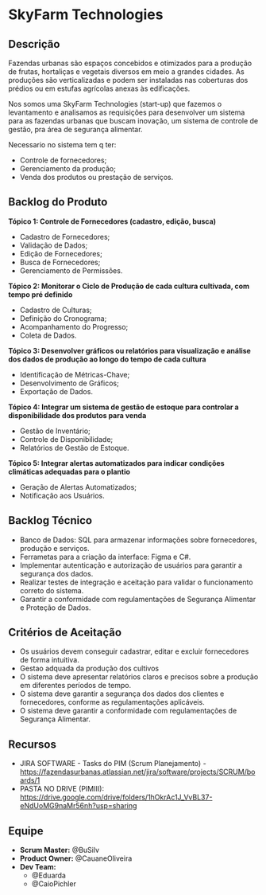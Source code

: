 # SkyFarm Technologies

## Descrição
Fazendas urbanas são espaços concebidos e otimizados para a produção de frutas, hortaliças e vegetais diversos em meio a grandes cidades. As produções são verticalizadas e podem ser instaladas nas coberturas dos prédios ou em estufas agrícolas anexas às edificações.

Nos somos uma SkyFarm Technologies (start-up) que fazemos o levantamento e analisamos as requisições para desenvolver um sistema para as fazendas urbanas que buscam inovação, um sistema de controle de gestão, pra área de segurança alimentar.

Necessario no sistema tem q ter:
 - Controle de fornecedores;
 - Gerenciamento da produção;
 - Venda dos produtos ou prestação de serviços.


## Backlog do Produto
**Tópico 1: Controle de Fornecedores (cadastro, edição, busca)**
- Cadastro de Fornecedores;
- Validação de Dados;
- Edição de Fornecedores;
- Busca de Fornecedores;
- Gerenciamento de Permissões.

**Tópico 2: Monitorar o Ciclo de Produção de cada cultura cultivada, com tempo pré definido**
- Cadastro de Culturas;
- Definição do Cronograma;
- Acompanhamento do Progresso;
- Coleta de Dados.

**Tópico 3: Desenvolver gráficos ou relatórios para visualização e análise dos dados de produção ao longo do tempo de cada cultura**
- Identificação de Métricas-Chave;
- Desenvolvimento de Gráficos;
- Exportação de Dados.

**Tópico 4: Integrar um sistema de gestão de estoque para controlar a disponibilidade dos produtos para venda**
- Gestão de Inventário;
- Controle de Disponibilidade;
- Relatórios de Gestão de Estoque.

**Tópico 5: Integrar alertas automatizados para indicar condições climáticas adequadas para o plantio**
- Geração de Alertas Automatizados;
- Notificação aos Usuários.

## Backlog Técnico 
- Banco de Dados: SQL para armazenar informações sobre fornecedores, produção e serviços.
- Ferrametas para a criação da interface: Figma e C#.
- Implementar autenticação e autorização de usuários para garantir a segurança dos dados.
- Realizar testes de integração e aceitação para validar o funcionamento correto do sistema.
- Garantir a conformidade com regulamentações de Segurança Alimentar e Proteção de Dados.

## Critérios de Aceitação
- Os usuários devem conseguir cadastrar, editar e excluir fornecedores de forma intuitiva.
- Gestao adquada da produção dos cultivos
- O sistema deve apresentar relatórios claros e precisos sobre a produção em diferentes períodos de tempo.
- O sistema deve garantir a segurança dos dados dos clientes e fornecedores, conforme as regulamentações aplicáveis.
- O sistema deve garantir a conformidade com regulamentações de Segurança Alimentar.

## Recursos
- JIRA SOFTWARE - Tasks do PIM (Scrum Planejamento) - https://fazendasurbanas.atlassian.net/jira/software/projects/SCRUM/boards/1
- PASTA NO DRIVE (PIMIII): https://drive.google.com/drive/folders/1hOkrAc1J_VvBL37-eNdUoMG9naMr56nh?usp=sharing

## Equipe
- **Scrum Master:** @BuSilv
- **Product Owner:** @CauaneOliveira
- **Dev Team:**
  - @Eduarda
  - @CaioPichler
